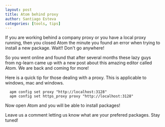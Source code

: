 ```yaml
---
layout: post
title: Atom behind proxy
author: Santiago Esteva
categories: [tools, tips]
---
```


If you are working behind a company proxy or you have a local proxy running,
then you closed Atom the minute you found an error when trying to install a new
package. Wait!! Don't go anywhere!

So you went online and found that after several months these lazy guys from
ng-learn came up with a new post about this amazing editor called Atom. We are
back and coming for more!

Here is a quick tip for those dealing with a proxy. This is applicable to
windows, mac and windows.


      apm config set proxy "http://localhost:3128"
      apm config set https_proxy proxy "http://localhost:3128"


Now open Atom and you will be able to install packages!

Leave us a comment letting us know what are your prefered packages. Stay tuned!
